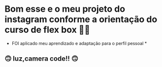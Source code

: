 # Bom esse e o meu projeto do instagram conforme a orientação do curso de flex box 🚀🙃

* FOI aplicado meu aprendizado e adaptação para o perfil pessoal *

## 🙃 luz,camera code!! 🙃 
